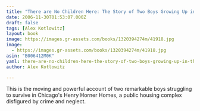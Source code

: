 ```yaml
---
title: "There are No Children Here: The Story of Two Boys Growing Up in the Other America"
date: 2006-11-30T01:53:07.000Z
draft: false
tags: [Alex Kotlowitz]
layout: book
image: https://images.gr-assets.com/books/1320394274m/41918.jpg
image: 
  - https://images.gr-assets.com/books/1320394274m/41918.jpg
asin: "B006412M0K"
yaml: there-are-no-children-here-the-story-of-two-boys-growing-up-in-the-other-america
author: Alex Kotlowitz

---
```


This is the moving and powerful account of two remarkable boys struggling to survive in Chicago's Henry Horner Homes, a public housing complex disfigured by crime and neglect.
